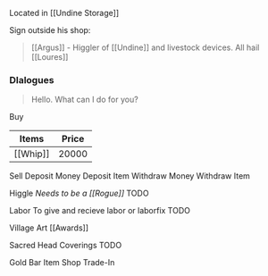 Located in [[Undine Storage]]


Sign outside his shop:
> [[Argus]] - Higgler of [[Undine]] and livestock devices. All hail [[Loures]]

### DIalogues

> Hello. What can I do for you?

Buy

| Items            | Price  |
| ---------------- | ------ |
| [[Whip]]          | 20000    |

Sell
Deposit Money
Deposit Item
Withdraw Money
Withdraw Item

Higgle
*Needs to be a [[Rogue]]*  TODO

Labor
To give and recieve labor or laborfix
TODO

Village Art
[[Awards]]

Sacred Head Coverings
TODO

Gold Bar
Item Shop Trade-In